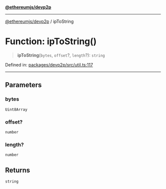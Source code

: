 [**@ethereumjs/devp2p**](../README.md)

***

[@ethereumjs/devp2p](../README.md) / ipToString

# Function: ipToString()

> **ipToString**(`bytes`, `offset`?, `length`?): `string`

Defined in: [packages/devp2p/src/util.ts:117](https://github.com/Dargon789/ethereumjs-monorepo/blob/master/packages/devp2p/src/util.ts#L117)

************************* ***********************************************************

## Parameters

### bytes

`Uint8Array`

### offset?

`number`

### length?

`number`

## Returns

`string`
